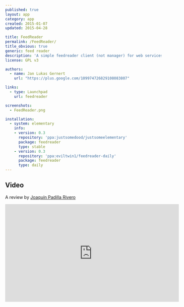 ```yaml
---
published: true
layout: app
category: app
created: 2015-01-07
updated: 2015-04-28

title: FeedReader
permalink: /FeedReader/
title_obvious: true
generic: feed reader
description: 'A simple feedreader client (not manager) for web services like Tiny Tiny RSS and in the future others (especially Feedly).'
license: GPL v3

authors:
  - name: Jan Lukas Gernert
    url: "https://plus.google.com/109974726829108083807"

links:
  - type: Launchpad
    url: feedreader

screenshots:
  - FeedReader.png

installation:
  - system: elementary
    info:
    - version: 0.3
      repository: 'ppa:justsomedood/justsomeelementary'
      package: feedreader
      type: stable
    - version: 0.3
      repository: 'ppa:eviltwin1/feedreader-daily'
      package: feedreader
      type: daily
---
```

## Video
A review by [Joaquín Padilla Rivero](https://www.youtube.com/channel/UC_im4PuM9ViTNjaUf2cXmgg)

<iframe width="560" height="315" src="https://www.youtube.com/embed/RuGVn31Oh8k" frameborder="0" allowfullscreen></iframe>
